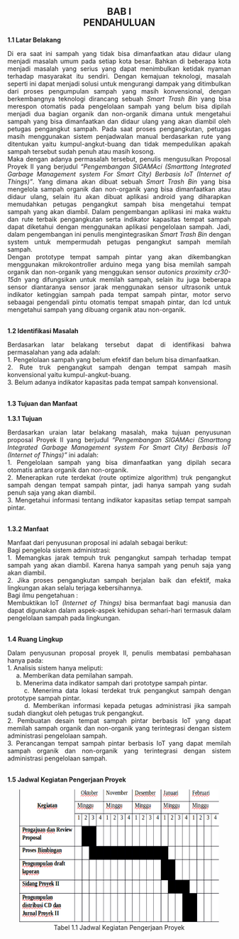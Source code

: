 <h2 align="center">BAB I <br> PENDAHULUAN</h2>
<strong>1.1 Latar Belakang</strong>
<p align="justify">
Di era saat ini sampah yang tidak bisa dimanfaatkan atau didaur ulang menjadi masalah umum pada setiap kota besar. Bahkan di beberapa kota menjadi masalah yang serius yang dapat menimbulkan ketidak nyaman terhadap masyarakat itu sendiri. Dengan kemajuan teknologi, masalah seperti ini dapat menjadi solusi untuk mengurangi dampak yang ditimbulkan dari proses pengumpulan sampah yang masih konvensional, dengan berkembangnya teknologi dirancang sebuah <i>Smart Trash Bin</i> yang bisa merespon otomatis pada pengelolaan sampah yang belum bisa dipilah menjadi dua bagian organik dan non-organik dimana untuk mengetahui sampah yang bisa dimanfaatkan dan didaur ulang yang akan diambil oleh petugas pengangkut sampah. Pada saat proses pengangkutan, petugas masih menggunakan sistem penjadwalan manual berdasarkan rute yang ditentukan yaitu kumpul-angkut-buang dan tidak mempedulikan apakah sampah tersebut sudah penuh atau masih kosong.
<br>
Maka dengan adanya permasalah tersebut, penulis mengusulkan Proposal Proyek II yang berjudul <i>“Pengembangan SIGAMAci (Smarttong Integrated Garbage Management system For Smart City) Berbasis IoT (Internet of Things)”</i>. Yang dimana akan dibuat sebuah <i>Smart Trash Bin</i> yang bisa mengelola sampah organik dan non-organik yang bisa dimanfaatkan atau didaur ulang, selain itu akan dibuat aplikasi android yang diharapkan memudahkan petugas pengangkut sampah bisa mengetahui tempat sampah yang akan diambil. Dalam pengembangan aplikasi ini maka waktu dan rute terbaik pengangkutan serta indikator kapasitas tempat sampah dapat diketahui dengan menggunakan aplikasi pengelolaan sampah. Jadi, dalam pengembangan ini penulis mengintegrasikan <i>Smart Trash Bin</i> dengan system untuk mempermudah petugas pengangkut sampah memilah sampah. 
<br>
Dengan prototype tempat sampah pintar yang akan dikembangkan menggunakan mikrokontroller arduino mega yang bisa memilah sampah organik dan non-organik yang menggukan sensor <i>autonics proximity cr30-15dn</i> yang difungsikan untuk memilah sampah, selain itu juga beberapa sensor diantaranya  sensor jarak menggunakan sensor ultrasonik  untuk indikator ketinggian sampah pada tempat sampah pintar, motor servo sebaagai pengendali pintu otomatis tempat smapah pintar, dan lcd untuk mengetahui sampah yang dibuang organik atau non-organik.
</p>
<br>
<strong>1.2 Identifikasi Masalah</strong>
<p align="justify">
Berdasarkan latar belakang tersebut dapat di identifikasi bahwa permasalahan yang ada adalah:
<br>
1. Pengelolaan sampah yang belum efektif dan belum bisa dimanfaatkan.
<br>
2. Rute truk pengangkut sampah dengan tempat sampah masih konvensional yaitu kumpul-angkut-buang.
<br>
3. Belum adanya indikator kapasitas pada tempat sampah konvensional. 
</p>
<br>
<strong>1.3 Tujuan dan Manfaat</strong>
<br>
<br>
<strong>1.3.1 Tujuan</strong>
<p align="justify">
Berdasarkan uraian latar belakang masalah, maka tujuan penyusunan proposal Proyek II yang berjudul <i>“Pengembangan SIGAMAci (Smarttong Integrated Garbage Management system For Smart City) Berbasis IoT (Internet of Things)”</i> ini adalah:
<br>
1. Pengelolaan sampah yang bisa dimanfaatkan yang dipilah secara otomatis antara organik dan non-organik.
<br>
2. Menerapkan rute terdekat (route optimize algorithm) truk pengangkut sampah dengan tempat sampah pintar, jadi hanya sampah yang sudah penuh saja yang akan diambil. 
<br>
3. Mengetahui informasi tentang indikator kapasitas setiap tempat sampah pintar. 
</p>
<br>
<strong>1.3.2 Manfaat</strong>
<p align="justify">
Manfaat dari penyusunan proposal ini adalah sebagai berikut:
<br>
Bagi pengelola sistem administrasi:
<br>
1. Memangkas jarak tempuh truk pengangkut sampah terhadap tempat sampah yang akan diambil. Karena hanya sampah yang penuh saja yang akan diambil.
<br>
2. Jika proses pengangkutan sampah berjalan baik dan efektif, maka lingkungan akan selalu terjaga kebersihannya. 
<br>
Bagi ilmu pengetahuan :
<br>
Membuktikan IoT <i>(Internet of Things)</i> bisa bermanfaat bagi manusia dan dapat digunakan dalam aspek-aspek kehidupan sehari-hari termasuk dalam pengelolaan sampah pada lingkungan.
</p>
<br>
<strong>1.4 Ruang Lingkup</strong>
<p align="justify">
Dalam penyusunan proposal proyek II, penulis membatasi pembahasan hanya pada:
<br>
1. Analisis sistem hanya meliputi: 
<br>
&nbsp;&nbsp;&nbsp;&nbsp;&nbsp;a. Memberikan data pemilahan sampah.
<br>
&nbsp;&nbsp;&nbsp;&nbsp;&nbsp;b. Menerima data indikator sampah dari prototype sampah pintar. 
<br>
&nbsp;&nbsp;&nbsp;&nbsp;&nbsp;c. Menerima data lokasi terdekat truk pengangkut sampah dengan prototype sampah pintar. 
<br>
&nbsp;&nbsp;&nbsp;&nbsp;&nbsp;d. Memberikan informasi kepada petugas administrasi jika sampah sudah diangkut oleh petugas truk pengangkut. 
<br>
2. Pembuatan desain tempat sampah pintar berbasis IoT yang dapat memilah sampah organik dan non-organik yang terintegrasi dengan sistem administrasi pengelolaan sampah.
<br>
3. Perancangan tempat sampah pintar berbasis IoT yang dapat memilah sampah organik dan non-organik yang terintegrasi dengan sistem administrasi pengelolaan sampah.
</p>
<br>
<strong>1.5 Jadwal Kegiatan Pengerjaan Proyek</strong>
<p align="justify">
<p align="center">
    <img src="../../img/proposal/jadwal.png" width="450" height="300">
    <br>
    Tabel 1.1 Jadwal Kegiatan Pengerjaan Proyek
</p>